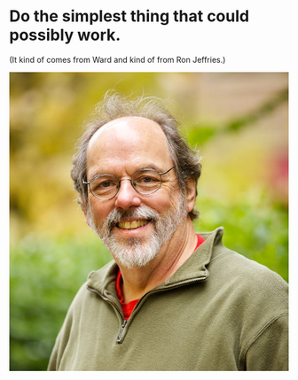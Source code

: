 # Do the simplest thing that could possibly work.
(It kind of comes from Ward and kind of from Ron Jeffries.)

![Ward Cunningham](ward-cunningham.jpg)
